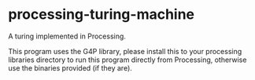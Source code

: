 processing-turing-machine
=========================

A turing implemented in Processing.

This program uses the G4P library, please install this to your processing libraries directory to run this program directly from Processing, otherwise use the binaries provided (if they are).
